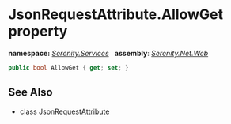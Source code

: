 # JsonRequestAttribute.AllowGet property
**namespace:** *[Serenity.Services](../../README.md#serenity.services-namespace)*   **assembly**: *[Serenity.Net.Web](../../README.md)*

```csharp
public bool AllowGet { get; set; }
```

## See Also

* class [JsonRequestAttribute](../JsonRequestAttribute.md)